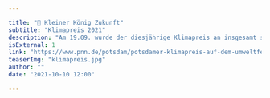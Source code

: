 ```yaml
---

title: "👑 Kleiner König Zukunft"
subtitle: "Klimapreis 2021"
description: "Am 19.09. wurde der diesjährige Klimapreis an insgesamt sechs coole Projekte verliehen – Bürger:Beete war unter den Gewinnern! 😍🏆🌹"
isExternal: 1
link: "https://www.pnn.de/potsdam/potsdamer-klimapreis-auf-dem-umweltfest-verliehen-regenwasser-pflanzprojekte-und-kunst-aus-muell/27627492.html"
teaserImg: "klimapreis.jpg"  
author: ""
date: "2021-10-10 12:00"

---
```


